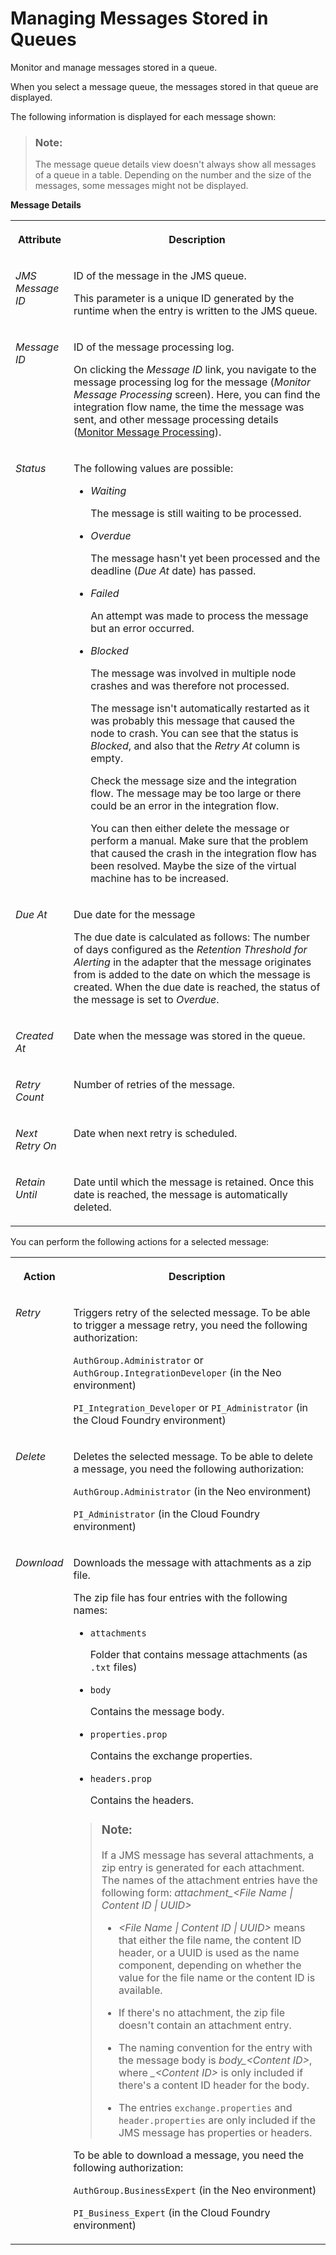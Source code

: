 <!-- loio6733197ae44949c286723ab463a5c141 -->

# Managing Messages Stored in Queues

Monitor and manage messages stored in a queue.



When you select a message queue, the messages stored in that queue are displayed.

The following information is displayed for each message shown:

> ### Note:  
> The message queue details view doesn't always show all messages of a queue in a table. Depending on the number and the size of the messages, some messages might not be displayed.

**Message Details**


<table>
<tr>
<th valign="top">

Attribute



</th>
<th valign="top">

Description



</th>
</tr>
<tr>
<td valign="top">

*JMS Message ID* 



</td>
<td valign="top">

ID of the message in the JMS queue.

This parameter is a unique ID generated by the runtime when the entry is written to the JMS queue.



</td>
</tr>
<tr>
<td valign="top">

*Message ID* 



</td>
<td valign="top">

ID of the message processing log.

On clicking the *Message ID* link, you navigate to the message processing log for the message \(*Monitor Message Processing* screen\). Here, you can find the integration flow name, the time the message was sent, and other message processing details \([Monitor Message Processing](monitor-message-processing-314df3f.md)\).



</td>
</tr>
<tr>
<td valign="top">

*Status* 



</td>
<td valign="top">

The following values are possible:

-   *Waiting*

    The message is still waiting to be processed.

-   *Overdue*

    The message hasn't yet been processed and the deadline \(*Due At* date\) has passed.

-   *Failed*

    An attempt was made to process the message but an error occurred.

-   *Blocked*

    The message was involved in multiple node crashes and was therefore not processed.

    The message isn't automatically restarted as it was probably this message that caused the node to crash. You can see that the status is *Blocked*, and also that the *Retry At* column is empty.

    Check the message size and the integration flow. The message may be too large or there could be an error in the integration flow.

    You can then either delete the message or perform a manual. Make sure that the problem that caused the crash in the integration flow has been resolved. Maybe the size of the virtual machine has to be increased.




</td>
</tr>
<tr>
<td valign="top">

*Due At* 



</td>
<td valign="top">

Due date for the message

The due date is calculated as follows: The number of days configured as the *Retention Threshold for Alerting* in the adapter that the message originates from is added to the date on which the message is created. When the due date is reached, the status of the message is set to *Overdue*.



</td>
</tr>
<tr>
<td valign="top">

*Created At* 



</td>
<td valign="top">

Date when the message was stored in the queue.



</td>
</tr>
<tr>
<td valign="top">

*Retry Count* 



</td>
<td valign="top">

Number of retries of the message.



</td>
</tr>
<tr>
<td valign="top">

*Next Retry On* 



</td>
<td valign="top">

Date when next retry is scheduled.



</td>
</tr>
<tr>
<td valign="top">

*Retain Until* 



</td>
<td valign="top">

Date until which the message is retained. Once this date is reached, the message is automatically deleted.



</td>
</tr>
</table>

You can perform the following actions for a selected message:


<table>
<tr>
<th valign="top">

Action



</th>
<th valign="top">

Description



</th>
</tr>
<tr>
<td valign="top">

*Retry* 



</td>
<td valign="top">

Triggers retry of the selected message. To be able to trigger a message retry, you need the following authorization:

`AuthGroup.Administrator` or `AuthGroup.IntegrationDeveloper` \(in the Neo environment\)

`PI_Integration_Developer` or `PI_Administrator` \(in the Cloud Foundry environment\)



</td>
</tr>
<tr>
<td valign="top">

*Delete* 



</td>
<td valign="top">

Deletes the selected message. To be able to delete a message, you need the following authorization:

`AuthGroup.Administrator` \(in the Neo environment\)

`PI_Administrator` \(in the Cloud Foundry environment\)



</td>
</tr>
<tr>
<td valign="top">

*Download* 



</td>
<td valign="top">

Downloads the message with attachments as a zip file.

The zip file has four entries with the following names:

-   `attachments`

    Folder that contains message attachments \(as `.txt` files\)

-   `body`

    Contains the message body.

-   `properties.prop`

    Contains the exchange properties.

-   `headers.prop`

    Contains the headers.


> ### Note:  
> If a JMS message has several attachments, a zip entry is generated for each attachment. The names of the attachment entries have the following form: *attachment\_<File Name | Content ID | UUID\>* 
> 
> -   *<File Name | Content ID | UUID\>* means that either the file name, the content ID header, or a UUID is used as the name component, depending on whether the value for the file name or the content ID is available.
> 
> -   If there's no attachment, the zip file doesn't contain an attachment entry.
> 
> -   The naming convention for the entry with the message body is *body\_<Content ID\>*, where *\_<Content ID\>* is only included if there's a content ID header for the body.
> 
> -   The entries `exchange.properties` and `header.properties` are only included if the JMS message has properties or headers.

To be able to download a message, you need the following authorization:

`AuthGroup.BusinessExpert` \(in the Neo environment\)

`PI_Business_Expert` \(in the Cloud Foundry environment\)



</td>
</tr>
</table>

